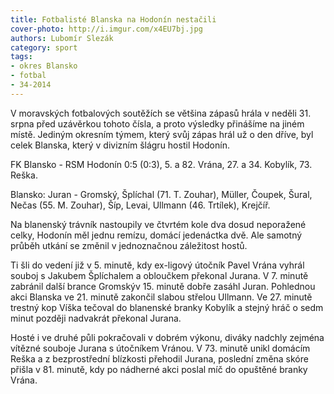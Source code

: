 ```yaml
---
title: Fotbalisté Blanska na Hodonín nestačili
cover-photo: http://i.imgur.com/x4EU7bj.jpg
authors: Lubomír Slezák
category: sport
tags:
- okres Blansko
- fotbal
- 34-2014 
---
```


V moravských fotbalových soutěžích se většina zápasů hrála v neděli 31. srpna před uzávěrkou tohoto čísla, a proto výsledky přinášíme na jiném místě. Jediným okresním týmem, který svůj zápas hrál už o den dříve, byl celek Blanska, který v divizním šlágru hostil Hodonín.

FK Blansko - RSM Hodonín 0:5 (0:3), 5. a 82. Vrána, 27. a 34. Kobylík, 73. Reška.

Blansko: Juran - Gromský, Šplíchal (71. T. Zouhar), Müller, Čoupek, Šural, Nečas (55. M. Zouhar), Šíp, Levai, Ullmann (46. Trtílek), Krejčíř.

Na blanenský trávník nastoupily ve čtvrtém kole dva dosud neporažené celky, Hodonín měl jednu remízu, domácí jedenáctka dvě. Ale samotný průběh utkání se změnil v jednoznačnou záležitost hostů.

Ti šli do vedení již v 5. minutě, kdy ex-ligový útočník Pavel Vrána vyhrál souboj s Jakubem Šplíchalem a obloučkem překonal Jurana. V 7. minutě zabránil další brance Gromskýv 15. minutě dobře zasáhl Juran. Pohlednou akci Blanska ve 21. minutě zakončil slabou střelou Ullmann. Ve 27. minutě trestný kop Víška tečoval do blanenské branky Kobylík a stejný hráč o sedm minut později nadvakrát překonal Jurana.

Hosté i ve druhé půli pokračovali v dobrém výkonu, diváky nadchly zejména vítězné souboje Jurana s útočníkem Vránou. V 73. minutě unikl domácím Reška a z bezprostřední blízkosti přehodil Jurana, poslední změna skóre přišla v 81. minutě, kdy po nádherné akci poslal míč do opuštěné branky Vrána.